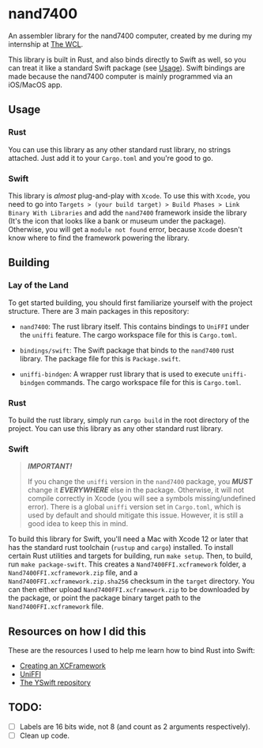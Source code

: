 # nand7400

An assembler library for the nand7400 computer, created by me during my internship at [The WCL](https://thewcl.com).

This library is built in Rust, and also binds directly to Swift as well, so you can treat it like a standard Swift package (see [Usage](#usage)). Swift bindings are made because the nand7400 computer is mainly programmed via an iOS/MacOS app.

## Usage

### Rust

You can use this library as any other standard rust library, no strings attached. Just add it to your `Cargo.toml` and you're good to go.

### Swift

This library is _almost_ plug-and-play with `Xcode`. To use this with `Xcode`, you need to go into `Targets > (your build target) > Build Phases > Link Binary With Libraries` and add the `nand7400` framework inside the library (It's the icon that looks like a bank or museum under the package). Otherwise, you will get a `module not found` error, because `Xcode` doesn't know where to find the framework powering the library.

## Building

### Lay of the Land

To get started building, you should first familiarize yourself with the project structure. There are 3 main packages in this repository:

-   `nand7400`: The rust library itself. This contains bindings to `UniFFI` under the `uniffi` feature. The cargo workspace file for this is `Cargo.toml`.

-   `bindings/swift`: The Swift package that binds to the `nand7400` rust library. The package file for this is `Package.swift`.

-   `uniffi-bindgen`: A wrapper rust library that is used to execute `uniffi-bindgen` commands. The cargo workspace file for this is `Cargo.toml`.

### Rust

To build the rust library, simply run `cargo build` in the root directory of the project. You can use this library as any other standard rust library.

### Swift

> **_IMPORTANT!_**
>
> If you change the `uniffi` version in the `nand7400` package, you **_MUST_** change it **_EVERYWHERE_** else in the package. Otherwise, it will not compile correctly in Xcode (you will see a symbols missing/undefined error). There is a global `uniffi` version set in `Cargo.toml`, which is used by default and should mitigate this issue. However, it is still a good idea to keep this in mind.

To build this library for Swift, you'll need a Mac with Xcode 12 or later that has the standard rust toolchain (`rustup` and `cargo`) installed. To install certain Rust utilities and targets for building, run `make setup`. Then, to build, run `make package-swift`. This creates a `Nand7400FFI.xcframework` folder, a `Nand7400FFI.xcframework.zip` file, and a `Nand7400FFI.xcframework.zip.sha256` checksum in the `target` directory. You can then either upload `Nand7400FFI.xcframework.zip` to be downloaded by the package, or point the package binary target path to the `Nand7400FFI.xcframework` file.

## Resources on how I did this

These are the resources I used to help me learn how to bind Rust into Swift:

-   [Creating an XCFramework](https://rhonabwy.com/2023/02/10/creating-an-xcframework/)
-   [UniFFI](https://mozilla.github.io/uniffi-rs/)
-   [The YSwift repository](https://github.com/y-crdt/yswift)

## TODO:

-   [ ] Labels are 16 bits wide, not 8 (and count as 2 arguments respectively).
-   [ ] Clean up code.
